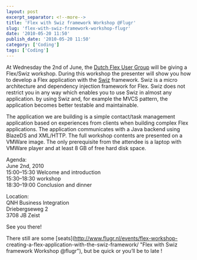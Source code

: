 ```yaml
---
layout: post
excerpt_separator: <!--more-->
title: 'Flex with Swiz framework Workshop @Flugr'
slug: 'flex-with-swiz-framework-workshop-flugr'
date: '2010-05-20 11:50'
publish_date: '2010-05-20 11:50'
category: ['Coding']
tags: ['Coding']
---
```

At Wednesday the 2nd of June, the [Dutch Flex User
Group](http://swizframework.org/) will be giving a Flex/Swiz workshop. During
this workshop the presenter will show you how to develop a Flex application
with the [Swiz](http://swizframework.org/) framework. Swiz is a micro
architecture and dependency injection framework for Flex. Swiz does not
restrict you in any way which enables you to use Swiz in almost any
application. by using Swiz and, for example the MVCS pattern, the application
becomes better testable and maintainable.  
  
  
  
The application we are building is a simple contact/task management
application based on experiences from clients when building complex Flex
applications. The application communicates with a Java backend using BlazeDS
and XML/HTTP. The full workshop contents are presented on a VMWare image. The
only prerequisite from the attendee is a laptop with VMWare player and at
least 8 GB of free hard disk space.  
  
Agenda:  
June 2nd, 2010  
15:00–15:30 Welcome and introduction  
15:30–18:30 workshop  
18:30–19:00 Conclusion and dinner  
  
Location:  
QNH Business Integration  
Driebergseweg 2  
3708 JB Zeist  
  
See you there!  
  
There still are some [seats](http://www.flugr.nl/events/flex-workshop-
creating-a-flex-application-with-the-swiz-framework/ "Flex with Swiz framework
Workshop @flugr"), but be quick or you’ll be to late !

